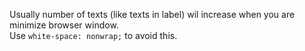 Usually number of texts (like texts in label) wil increase when you are minimize browser window.  
Use `white-space: nonwrap;` to avoid this.
